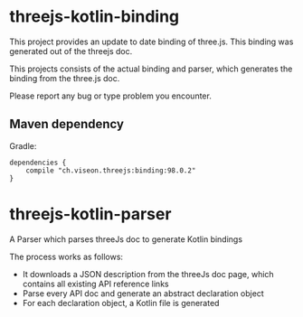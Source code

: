 # threejs-kotlin-binding
This project provides an update to date binding of three.js. This binding was generated out of the threejs doc.

This projects consists of the actual binding and parser, which generates the binding from the three.js doc.

Please report any bug or type problem you encounter.

## Maven dependency

Gradle:

    dependencies {
        compile "ch.viseon.threejs:binding:98.0.2"
    }
    
# threejs-kotlin-parser
A Parser which parses threeJs doc to generate Kotlin bindings

The process works as follows:

- It downloads a JSON description from the threeJs doc page, which contains all existing API reference links
- Parse every API doc and generate an abstract declaration object
- For each declaration object, a Kotlin file is generated

